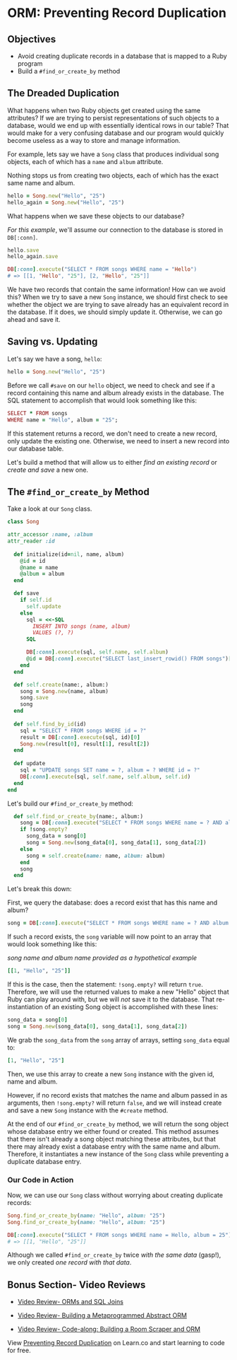# ORM: Preventing Record Duplication

## Objectives

- Avoid creating duplicate records in a database that is mapped to a Ruby
  program
- Build a `#find_or_create_by` method

## The Dreaded Duplication

What happens when two Ruby objects get created using the same attributes? If we
are trying to persist representations of such objects to a database, would we
end up with essentially identical rows in our table? That would make for a very
confusing database and our program would quickly become useless as a way to
store and manage information.

For example, lets say we have a `Song` class that produces individual song
objects, each of which has a `name` and `album` attribute.

Nothing stops us from creating two objects, each of which has the exact same
name and album.

```ruby
hello = Song.new("Hello", "25")
hello_again = Song.new("Hello", "25")
```

What happens when we save these objects to our database?

*For this example*, we'll assume our connection to the database is stored in
`DB[:conn]`.

```ruby
hello.save
hello_again.save

DB[:conn].execute("SELECT * FROM songs WHERE name = "Hello")
# => [[1, "Hello", "25"], [2, "Hello", "25"]]
```

We have two records that contain the same information! How can we avoid this?
When we try to save a new `Song` instance, we should first check to see whether
the object we are trying to save already has an equivalent record in the
database. If it does, we should simply update it. Otherwise, we can go ahead and
save it.

## Saving vs. Updating

Let's say we have a song, `hello`:

```ruby
hello = Song.new("Hello", "25")
```

Before we call `#save` on our `hello` object, we need to check and see if a
record containing this name and album already exists in the database. The SQL
statement to accomplish that would look something like this:

```ruby
SELECT * FROM songs
WHERE name = "Hello", album = "25";
```

If this statement returns a record, we don't need to create a new record, only
update the existing one. Otherwise, we need to insert a new record into our
database table.

Let's build a method that will allow us to either *find an existing record* or
*create and save* a new one.

## The `#find_or_create_by` Method

Take a look at our `Song` class.

```ruby
class Song

attr_accessor :name, :album
attr_reader :id
  
  def initialize(id=nil, name, album)
    @id = id
    @name = name
    @album = album
  end

  def save
    if self.id
      self.update
    else
      sql = <<-SQL
        INSERT INTO songs (name, album)
        VALUES (?, ?)
      SQL

      DB[:conn].execute(sql, self.name, self.album)
      @id = DB[:conn].execute("SELECT last_insert_rowid() FROM songs")[0][0]
    end
  end

  def self.create(name:, album:)
    song = Song.new(name, album)
    song.save
    song
  end
  
  def self.find_by_id(id)
    sql = "SELECT * FROM songs WHERE id = ?"
    result = DB[:conn].execute(sql, id)[0]
    Song.new(result[0], result[1], result[2])
  end
  
  def update
    sql = "UPDATE songs SET name = ?, album = ? WHERE id = ?"
    DB[:conn].execute(sql, self.name, self.album, self.id)
  end
end
```

Let's build our `#find_or_create_by` method:

```ruby
  def self.find_or_create_by(name:, album:)
    song = DB[:conn].execute("SELECT * FROM songs WHERE name = ? AND album = ?", name, album)
    if !song.empty?
      song_data = song[0]
      song = Song.new(song_data[0], song_data[1], song_data[2])
    else
      song = self.create(name: name, album: album)
    end
    song
  end
```

Let's break this down:

First, we query the database: does a record exist that has this name and album?

```ruby
song = DB[:conn].execute("SELECT * FROM songs WHERE name = ? AND album = ?", name, album)
```

If such a record exists, the `song` variable will now point to an array that
would look something like this:

*song name and album name provided as a hypothetical example*

```ruby
[[1, "Hello", "25"]]
```

If this is the case, then the statement: `!song.empty?` will return `true`.
Therefore, we will use the returned values to make a new "Hello" object that
Ruby can play around with, but we will *not* save it to the database. That
re-instantiation of an existing Song object is accomplished with these lines:

```ruby
song_data = song[0]
song = Song.new(song_data[0], song_data[1], song_data[2])
```

We grab the `song_data` from the `song` array of arrays, setting `song_data`
equal to:

```ruby
[1, "Hello", "25"]
```

Then, we use this array to create a new `Song` instance with the given id, name
and album.

However, if no record exists that matches the name and album passed in as
arguments, then `!song.empty?` will return `false`, and we will instead create
and save a new `Song` instance with the `#create` method.

At the end of our `#find_or_create_by` method, we will return the song object
whose database entry we either found or created. This method assumes that there
isn't already a song object matching these attributes, but that there may
already exist a database entry with the same name and album. Therefore, it
instantiates a new instance of the `Song` class while preventing a duplicate
database entry.

### Our Code in Action

Now, we can use our `Song` class without worrying about creating duplicate records:

```ruby
Song.find_or_create_by(name: "Hello", album: "25")
Song.find_or_create_by(name: "Hello", album: "25")

DB[:conn].execute("SELECT * FROM songs WHERE name = Hello, album = 25")
# => [[1, "Hello", "25"]]
```

Although we called `#find_or_create_by` twice *with the same data* (gasp!), we
only created *one record with that data*.

## Bonus Section- Video Reviews

- [Video Review- ORMs and SQL Joins](https://www.youtube.com/watch?v=mZROu5oSWfI)

- [Video Review- Building a Metaprogrammed Abstract ORM](https://www.youtube.com/watch?v=hts7TjpPw-8)

- [Video Review- Code-along: Building a Room Scraper and ORM](https://www.youtube.com/watch?v=1eIgKGukBlg)

<p class='util--hide'>View <a href='https://learn.co/lessons/orm-find-or-create-by'>Preventing Record Duplication</a> on Learn.co and start learning to code for free.</p>
